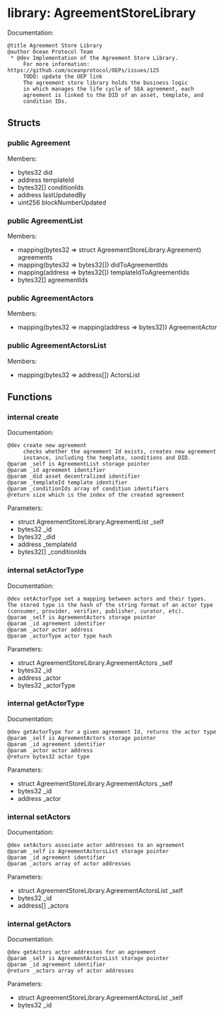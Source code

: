 
# library: AgreementStoreLibrary

Documentation:
```
@title Agreement Store Library
@author Ocean Protocol Team
 * @dev Implementation of the Agreement Store Library.
     For more information: https://github.com/oceanprotocol/OEPs/issues/125    
     TODO: update the OEP link 
     The agreement store library holds the business logic
     in which manages the life cycle of SEA agreement, each 
     agreement is linked to the DID of an asset, template, and
     condition IDs.
```

## Structs

### public Agreement
Members:
* bytes32 did
* address templateId
* bytes32[] conditionIds
* address lastUpdatedBy
* uint256 blockNumberUpdated

### public AgreementList
Members:
* mapping(bytes32 => struct AgreementStoreLibrary.Agreement) agreements
* mapping(bytes32 => bytes32[]) didToAgreementIds
* mapping(address => bytes32[]) templateIdToAgreementIds
* bytes32[] agreementIds

### public AgreementActors
Members:
* mapping(bytes32 => mapping(address => bytes32)) AgreementActor

### public AgreementActorsList
Members:
* mapping(bytes32 => address[]) ActorsList

## Functions

### internal create

Documentation:

```
@dev create new agreement
     checks whether the agreement Id exists, creates new agreement 
     instance, including the template, conditions and DID.
@param _self is AgreementList storage pointer
@param _id agreement identifier
@param _did asset decentralized identifier
@param _templateId template identifier
@param _conditionIds array of condition identifiers
@return size which is the index of the created agreement
```
Parameters:
* struct AgreementStoreLibrary.AgreementList _self
* bytes32 _id
* bytes32 _did
* address _templateId
* bytes32[] _conditionIds

### internal setActorType

Documentation:

```
@dev setActorType set a mapping between actors and their types.
The stored type is the hash of the string format of an actor type 
(consumer, provider, verifier, publisher, curator, etc).
@param _self is AgreementActors storage pointer
@param _id agreement identifier
@param _actor actor address
@param _actorType actor type hash
```
Parameters:
* struct AgreementStoreLibrary.AgreementActors _self
* bytes32 _id
* address _actor
* bytes32 _actorType

### internal getActorType

Documentation:

```
@dev getActorType for a given agreement Id, returns the actor type
@param _self is AgreementActors storage pointer
@param _id agreement identifier
@param _actor actor address
@return bytes32 actor type
```
Parameters:
* struct AgreementStoreLibrary.AgreementActors _self
* bytes32 _id
* address _actor

### internal setActors

Documentation:

```
@dev setActors associate actor addresses to an agreement
@param _self is AgreementActorsList storage pointer
@param _id agreement identifier
@param _actors array of actor addresses
```
Parameters:
* struct AgreementStoreLibrary.AgreementActorsList _self
* bytes32 _id
* address[] _actors

### internal getActors

Documentation:

```
@dev getActors actor addresses for an agreement
@param _self is AgreementActorsList storage pointer
@param _id agreement identifier
@return _actors array of actor addresses
```
Parameters:
* struct AgreementStoreLibrary.AgreementActorsList _self
* bytes32 _id
